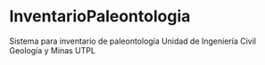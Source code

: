 # InventarioPaleontologia
Sistema para inventario de paleontología Unidad de Ingeniería Civil Geología y Minas UTPL
